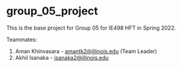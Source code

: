 # group_05_project

This is the base project for Group 05 for IE498 HFT in Spring 2022.

Teammates:

1. Aman Khinvasara - amantk2@illinois.edu (Team Leader)
2. Akhil Isanaka - isanaka2@illinois.edu